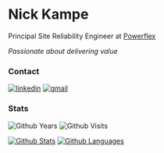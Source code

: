 # Nick Kampe

Principal Site Reliability Engineer at [Powerflex][powerflex]

*Passionate about delivering value*

### Contact
[![linkedin][linkedin-badge]][linkedin] [![gmail][gmail-badge]][gmail]

### Stats
![Github Years][gh-years-badge] ![Github Visits][gh-visits-badge]

[![Github Stats][gh-stats-section]][profile] [![Github Languages][gh-languages-section]][profile]

[powerflex]: https://www.powerflex.com/
[linkedin]: https://www.linkedin.com/in/kampe/
[linkedin-badge]: https://img.shields.io/badge/linkedin-%230077B5.svg?&style=for-the-badge&logo=linkedin&logoColor=white 
[gmail]: mailto:nickkampe+github@gmail.com
[gmail-badge]: https://img.shields.io/badge/gmail-nickkampe%40gmail.com-%23D14836.svg?&style=for-the-badge&logo=gmail&logoColor=white
[gh-years-badge]: https://badges.pufler.dev/years/Kampe?style=for-the-badge&label=Github%20Years&color=white
[gh-visits-badge]: https://badges.pufler.dev/visits/Kampe/kampe?style=for-the-badge&color=white
[gh-stats-section]: https://github-readme-stats.vercel.app/api?username=kampe&count_private=true&show_icons=true&theme=tokyonight&hide_title=true&include_all_commits=true
[gh-languages-section]: https://github-readme-stats.vercel.app/api/top-langs/?username=Kampe&layout=compact&theme=tokyonight&hide_title=true&card_width=230
[profile]: https://github.com/kampe

